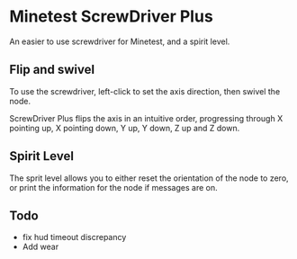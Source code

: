 # Minetest ScrewDriver Plus 

An easier to use screwdriver for Minetest, and a spirit level.

## Flip and swivel

To use the screwdriver, left-click to set the axis direction, then swivel the node.

ScrewDriver Plus flips the axis in an intuitive order, progressing through X pointing up, X pointing down, Y up, Y down, Z up and Z down.

## Spirit Level

The sprit level allows you to either reset the orientation of the node to zero, or print the information for the node if messages are on.

## Todo

* fix hud timeout discrepancy
* Add wear
